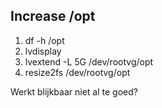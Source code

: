 ## Increase /opt

1. df -h /opt
2. lvdisplay
3. lvextend -L 5G /dev/rootvg/opt
4. resize2fs /dev/rootvg/opt

Werkt blijkbaar niet al te goed?
